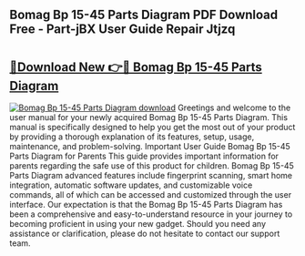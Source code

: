 ## Bomag Bp 15-45 Parts Diagram PDF Download Free - Part-jBX User Guide Repair Jtjzq

# <h2><a href="http://dfnvcp.blite.top/?on=Bomag+Bp+15-45+Parts+Diagram">🔗Download New 👉🔴 Bomag Bp 15-45 Parts Diagram</a></h2>

[![Bomag Bp 15-45 Parts Diagram download](https://i.imgur.com/lujVjoI.png)](http://dfnvcp.blite.top/?on=Bomag+Bp+15-45+Parts+Diagram)
Greetings and welcome to the user manual for your newly acquired Bomag Bp 15-45 Parts Diagram. This manual is specifically designed to help you get the most out of your product by providing a thorough explanation of its features, setup, usage, maintenance, and problem-solving. Important User Guide Bomag Bp 15-45 Parts Diagram for Parents This guide provides important information for parents regarding the safe use of this product for children. Bomag Bp 15-45 Parts Diagram advanced features include fingerprint scanning, smart home integration, automatic software updates, and customizable voice commands, all of which can be accessed and customized through the user interface. Our expectation is that the Bomag Bp 15-45 Parts Diagram has been a comprehensive and easy-to-understand resource in your journey to becoming proficient in using your new gadget. Should you need any assistance or clarification, please do not hesitate to contact our support team.
